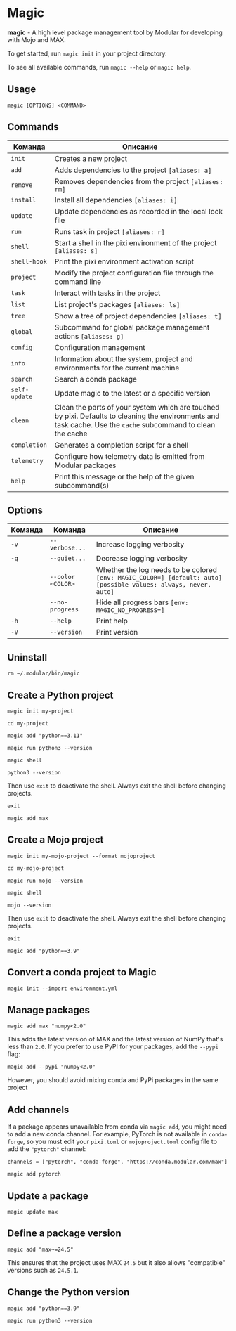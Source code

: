 # Magic

**magic** - A high level package management tool by Modular for developing with Mojo and MAX.

To get started, run `magic init` in your project directory.

To see all available commands, run `magic --help` or `magic help`.

## Usage

	magic [OPTIONS] <COMMAND>

## Commands

| Команда       | Описание                                                                                                                                                      |
|---------------|---------------------------------------------------------------------------------------------------------------------------------------------------------------|
| `init`        | Creates a new project                                                                                                                                         |
| `add`         | Adds dependencies to the project `[aliases: a]`                                                                                                               |
| `remove`      | Removes dependencies from the project `[aliases: rm]`                                                                                                         |
| `install`     | Install all dependencies `[aliases: i]`                                                                                                                       |
| `update`      | Update dependencies as recorded in the local lock file                                                                                                        |
| `run`         | Runs task in project `[aliases: r]`                                                                                                                           |
| `shell`       | Start a shell in the pixi environment of the project `[aliases: s]`                                                                                           |
| `shell-hook`  | Print the pixi environment activation script                                                                                                                  |
| `project`     | Modify the project configuration file through the command line                                                                                                |
| `task`        | Interact with tasks in the project                                                                                                                            |
| `list`        | List project's packages `[aliases: ls]`                                                                                                                       |
| `tree`        | Show a tree of project dependencies `[aliases: t]`                                                                                                            |
| `global`      | Subcommand for global package management actions `[aliases: g]`                                                                                               |
| `config`      | Configuration management                                                                                                                                      |
| `info`        | Information about the system, project and environments for the current machine                                                                                |
| `search`      | Search a conda package                                                                                                                                        |
| `self-update` | Update magic to the latest or a specific version                                                                                                              |
| `clean`       | Clean the parts of your system which are touched by pixi. Defaults to cleaning the environments and task cache. Use the `cache` subcommand to clean the cache |
| `completion`  | Generates a completion script for a shell                                                                                                                     |
| `telemetry`   | Configure how telemetry data is emitted from Modular packages                                                                                                 |
| `help`        | Print this message or the help of the given subcommand(s)                                                                                                     |

## Options

| Команда | Команда           | Описание                                                                                                         |
|---------|-------------------|------------------------------------------------------------------------------------------------------------------|
| `-v`    | `--verbose...`    | Increase logging verbosity                                                                                       |
| `-q`    | `--quiet...`      | Decrease logging verbosity                                                                                       |
|         | `--color <COLOR>` | Whether the log needs to be colored `[env: MAGIC_COLOR=] [default: auto] [possible values: always, never, auto]` |
|         | `--no-progress`   | Hide all progress bars `[env: MAGIC_NO_PROGRESS=]`                                                               |
| `-h`    | `--help`          | Print help                                                                                                       |
| `-V`    | `--version`       | Print version                                                                                                    |

## Uninstall

```shell
rm ~/.modular/bin/magic
```

## Create a Python project

```shell
magic init my-project
```

```shell
cd my-project
```

```shell
magic add "python==3.11"
```

```shell
magic run python3 --version
```

```shell
magic shell
```

```shell
python3 --version
```

Then use `exit` to deactivate the shell.
Always exit the shell before changing projects.

```shell
exit
```

```shell
magic add max
```

## Create a Mojo project

```shell
magic init my-mojo-project --format mojoproject
```

```shell
cd my-mojo-project
```

```shell
magic run mojo --version
```

```shell
magic shell
```

```shell
mojo --version
```

Then use `exit` to deactivate the shell.
Always exit the shell before changing projects.

```shell
exit
```

```shell
magic add "python==3.9"
```

## Convert a conda project to Magic

```shell
magic init --import environment.yml
```

## Manage packages

```shell
magic add max "numpy<2.0"
```

This adds the latest version of MAX and the latest version of NumPy that's less than `2.0`.
If you prefer to use PyPI for your packages, add the `--pypi` flag:

```shell
magic add --pypi "numpy<2.0"
```

However, you should avoid mixing conda and PyPi packages in the same project

## Add channels

If a package appears unavailable from conda via `magic add`, you might need to add a new conda channel. For example,
PyTorch is not available in `conda-forge`, so you must edit your `pixi.toml` or `mojoproject.toml` config file to add
the `"pytorch"` channel:

```shell
channels = ["pytorch", "conda-forge", "https://conda.modular.com/max"]
```

```shell
magic add pytorch
```

## Update a package

```shell
magic update max
```

## Define a package version

```shell
magic add "max~=24.5"
```

This ensures that the project uses MAX `24.5` but it also allows "compatible" versions such as `24.5.1`.

## Change the Python version

```shell
magic add "python==3.9"
```

```shell
magic run python3 --version
```
